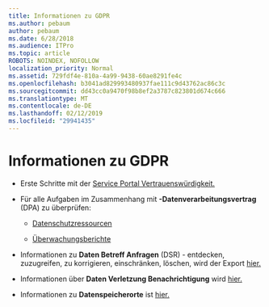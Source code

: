 ```yaml
---
title: Informationen zu GDPR
ms.author: pebaum
author: pebaum
ms.date: 6/28/2018
ms.audience: ITPro
ms.topic: article
ROBOTS: NOINDEX, NOFOLLOW
localization_priority: Normal
ms.assetid: 729fdf4e-810a-4a99-9438-60ae8291fe4c
ms.openlocfilehash: b3041ad829993480937fae111c9d43762ac86c3c
ms.sourcegitcommit: dd43cc0a9470f98b8ef2a3787c823801d674c666
ms.translationtype: MT
ms.contentlocale: de-DE
ms.lasthandoff: 02/12/2019
ms.locfileid: "29941435"
---
```

# <a name="information-about-gdpr"></a>Informationen zu GDPR

- Erste Schritte mit der [Service Portal Vertrauenswürdigkeit.](https://servicetrust.microsoft.com/ViewPage/GDPRGetStarted)
    
- Für alle Aufgaben im Zusammenhang mit **-Datenverarbeitungsvertrag** (DPA) zu überprüfen: 
    
  - [Datenschutzressourcen](https://servicetrust.microsoft.com/ViewPage/TrustDocuments)
    
  - [Überwachungsberichte](https://servicetrust.microsoft.com/ViewPage/MSComplianceGuide)
    
- Informationen zu **Daten Betreff Anfragen** (DSR) - entdecken, zuzugreifen, zu korrigieren, einschränken, löschen, wird der Export [hier.](https://docs.microsoft.com/microsoft-365/compliance/gdpr-dsr-office365)
    
- Informationen über **Daten Verletzung Benachrichtigung** wird [hier.](https://servicetrust.microsoft.com/ViewPage/GDPRBreach)
    
- Informationen zu **Datenspeicherorte** ist [hier.](https://products.office.com/where-is-your-data-located?ms.officeurl=datamaps&amp;geo=All#All)
    


